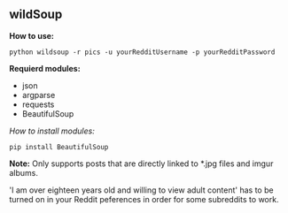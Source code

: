 ## wildSoup
**How to use:**

```
python wildsoup -r pics -u yourRedditUsername -p yourRedditPassword
```

**Requierd modules:**
* json
* argparse
* requests
* BeautifulSoup

*How to install modules:*
```
pip install BeautifulSoup
```

**Note:**
Only supports posts that are directly linked to *.jpg files and imgur albums.

'I am over eighteen years old and willing to view adult content' has to be turned on in your Reddit peferences in order for some subreddits to work.

